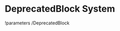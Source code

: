 <!-- MOOSE Documentation Stub: Remove this when content is added. -->

# DeprecatedBlock System
!parameters /DeprecatedBlock

